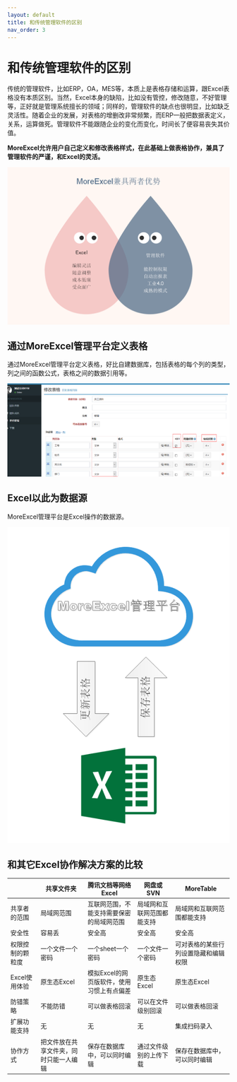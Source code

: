 ```yaml
---
layout: default
title: 和传统管理软件的区别
nav_order: 3
---
```


# 和传统管理软件的区别

传统的管理软件，比如ERP，OA，MES等，本质上是表格存储和运算，跟Excel表格没有本质区别。当然，Excel本身的缺陷，比如没有管控，修改随意，不好管理等，正好就是管理系统擅长的领域；同样的，管理软件的缺点也很明显，比如缺乏灵活性。随着企业的发展，对表格的增删改非常频繁，而ERP一般把数据表定义，关系，运算做死。管理软件不能跟随企业的变化而变化，时间长了便容易丧失其价值。

**MoreExcel允许用户自己定义和修改表格样式，在此基础上做表格协作，兼具了管理软件的严谨，和Excel的灵活。**

![image](images/compare.png)

## 通过MoreExcel管理平台定义表格

通过MoreExcel管理平台定义表格，好比自建数据库，包括表格的每个列的类型，列之间的函数公式，表格之间的数据引用等。

![image](images/image011.png)

## Excel以此为数据源

MoreExcel管理平台是Excel操作的数据源。

![image](images/yunexceldown.png)

## 和其它Excel协作解决方案的比较

| | 共享文件夹 | 腾讯文档等网络Excel | 网盘或SVN | MoreTable |
| --- | --- | --- | --- | --- | 
| 共享者的范围 | 局域网范围 | 互联网范围，不能支持需要保密的局域网范围 | 局域网和互联网范围都能支持 | 局域网和互联网范围都能支持 |
| 安全性 | 容易丢 | 安全高 | 安全高 | 安全高 | 
| 权限控制的颗粒度 | 一个文件一个密码 | 一个sheet一个密码 | 一个文件一个密码 | 可对表格的某些行列设置隐藏和编辑权限 |
| Excel使用体验 | 原生态Excel | 模拟Excel的网页版软件，使用习惯上有点偏差 | 原生态Excel | 原生态Excel |
| 防错策略 | 不能防错 | 可以做表格回滚 | 可以在文件级别回滚 | 可以做表格回滚 |
| 扩展功能支持 | 无 | 无 | 无 | 集成扫码录入 |
| 协作方式 | 把文件放在共享文件夹，同时只能一人编辑 | 保存在数据库中，可以同时编辑 | 通过文件级别的上传下载 | 保存在数据库中，可以同时编辑 |
